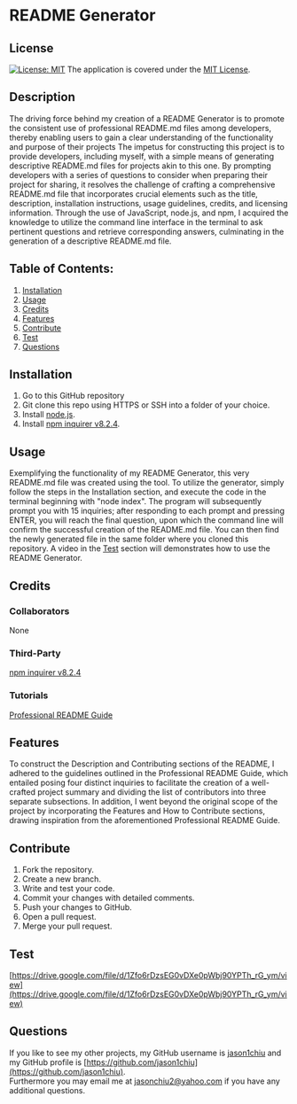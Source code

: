 # README Generator
## License
[![License: MIT](https://img.shields.io/badge/License-MIT-yellow.svg)](https://opensource.org/licenses/MIT) The application is covered under the [MIT License](https://opensource.org/licenses/MIT).
## Description
The driving force behind my creation of a README Generator is to promote the consistent use of professional README.md files among developers, thereby enabling users to gain a clear understanding of the functionality and purpose of their projects The impetus for constructing this project is to provide developers, including myself, with a simple means of generating descriptive README.md files for projects akin to this one. By prompting developers with a series of questions to consider when preparing their project for sharing, it resolves the challenge of crafting a comprehensive README.md file that incorporates crucial elements such as the title, description, installation instructions, usage guidelines, credits, and licensing information. Through the use of JavaScript, node.js, and npm, I acquired the knowledge to utilize the command line interface in the terminal to ask pertinent questions and retrieve corresponding answers, culminating in the generation of a descriptive README.md file.
## Table of Contents:
1. [Installation](#installation)
2. [Usage](#usage)
3. [Credits](#credits)
4. [Features](#features)
5. [Contribute](#contribute)
6. [Test](#test)
7. [Questions](#questions)

## Installation
1. Go to this GitHub repository
2. Git clone this repo using HTTPS or SSH into a folder of your choice.
3. Install [node.js](https://nodejs.org/en/).
4. Install [npm inquirer v8.2.4](https://www.npmjs.com/package/inquirer/v/8.2.4).

## Usage
Exemplifying the functionality of my README Generator, this very README.md file was created using the tool. To utilize the generator, simply follow the steps in the Installation section, and execute the code in the terminal beginning with "node index". The program will subsequently prompt you with 15 inquiries; after responding to each prompt and pressing ENTER, you will reach the final question, upon which the command line will confirm the successful creation of the README.md file. You can then find the newly generated file in the same folder where you cloned this repository. A video in the [Test](#test) section will demonstrates how to use the README Generator.

## Credits
### Collaborators
None
### Third-Party
[npm inquirer v8.2.4](https://www.npmjs.com/package/inquirer/v/8.2.4)
### Tutorials
[Professional README Guide](https://coding-boot-camp.github.io/full-stack/github/professional-readme-guide)

## Features
To construct the Description and Contributing sections of the README, I adhered to the guidelines outlined in the Professional README Guide, which entailed posing four distinct inquiries to facilitate the creation of a well-crafted project summary and dividing the list of contributors into three separate subsections. In addition, I went beyond the original scope of the project by incorporating the Features and How to Contribute sections, drawing inspiration from the aforementioned Professional README Guide.

## Contribute
1. Fork the repository.
2. Create a new branch.
3. Write and test your code.
4. Commit your changes with detailed comments.
5. Push your changes to GitHub.
6. Open a pull request.
7. Merge your pull request.

## Test
[https://drive.google.com/file/d/1Zfo6rDzsEG0vDXe0pWbj90YPTh_rG_ym/view](https://drive.google.com/file/d/1Zfo6rDzsEG0vDXe0pWbj90YPTh_rG_ym/view)

## Questions
If you like to see my other projects, my GitHub username is [jason1chiu](https://github.com/jason1chiu) and my GitHub profile is [https://github.com/jason1chiu](https://github.com/jason1chiu). <br>
Furthermore you may email me at jasonchiu2@yahoo.com if you have any additional questions.
